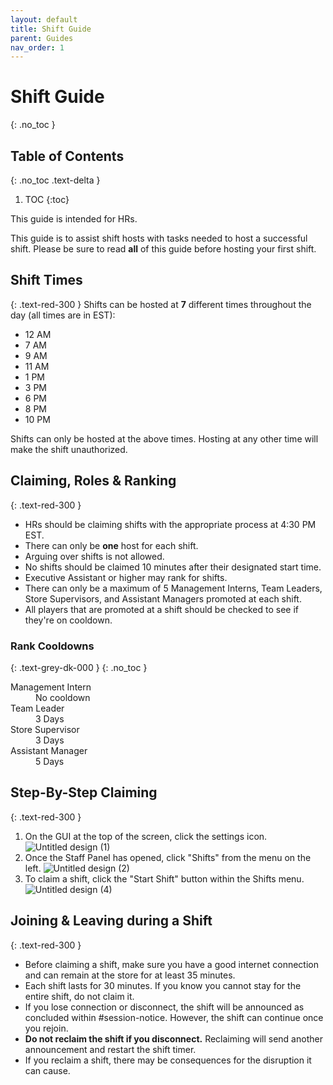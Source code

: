 ```yaml
---
layout: default
title: Shift Guide
parent: Guides
nav_order: 1
---
```


# Shift Guide
{: .no_toc }

## Table of Contents
{: .no_toc .text-delta }

1. TOC
{:toc}

This guide is intended for HRs.

This guide is to assist shift hosts with tasks needed to host a successful shift. Please be sure to read **all** of this guide before hosting your first shift.

## Shift Times
{: .text-red-300 }
Shifts can be hosted at **7** different times throughout the day (all times are in EST):
- 12 AM
- 7 AM 
- 9 AM
- 11 AM
- 1 PM
- 3 PM
- 6 PM
- 8 PM
- 10 PM

Shifts can only be hosted at the above times. Hosting at any other time will make the shift unauthorized.

## Claiming, Roles & Ranking
{: .text-red-300 }
- HRs should be claiming shifts with the appropriate process at 4:30 PM EST.
- There can only be **one** host for each shift.
- Arguing over shifts is not allowed.
- No shifts should be claimed 10 minutes after their designated start time.
- Executive Assistant or higher may rank for shifts.
- There can only be a maximum of 5 Management Interns, Team Leaders, Store Supervisors, and Assistant Managers promoted at each shift.
- All players that are promoted at a shift should be checked to see if they're on cooldown.

### Rank Cooldowns
{: .text-grey-dk-000 } 
{: .no_toc }
<dl>
  <dt>Management Intern</dt>
  <dd>No cooldown</dd>
  <dt>Team Leader</dt>
  <dd>3 Days</dd>
  <dt>Store Supervisor</dt>
  <dd>3 Days</dd>
  <dt>Assistant Manager</dt>
  <dd>5 Days</dd>
</dl>

## Step-By-Step Claiming
{: .text-red-300 }
1. On the GUI at the top of the screen, click the settings icon.
![Untitled design (1)](https://user-images.githubusercontent.com/93451050/147700076-04846343-1593-4dc0-badb-3c1bd9c77a93.png)
2. Once the Staff Panel has opened, click "Shifts" from the menu on the left.
![Untitled design (2)](https://user-images.githubusercontent.com/93451050/147700092-895521eb-c6a4-4ce4-a6ef-a3feb16fa4ee.png)
3. To claim a shift, click the "Start Shift" button within the Shifts menu.
![Untitled design (4)](https://user-images.githubusercontent.com/93451050/147700180-0224c8d8-9fb1-417e-ba80-dc817b642705.png)

## Joining & Leaving during a Shift
{: .text-red-300 }
- Before claiming a shift, make sure you have a good internet connection and can remain at the store for at least 35 minutes.
- Each shift lasts for 30 minutes. If you know you cannot stay for the entire shift, do not claim it.
- If you lose connection or disconnect, the shift will be announced as concluded within #session-notice. However, the shift can continue once you rejoin.
- **Do not reclaim the shift if you disconnect.** Reclaiming will send another announcement and restart the shift timer.
- If you reclaim a shift, there may be consequences for the disruption it can cause.
